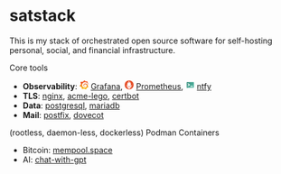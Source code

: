 # satstack

This is my stack of orchestrated open source software for self-hosting personal, social, and financial infrastructure.

Core tools

* __Observability__: <img src="docs/logos/grafana.svg" width="16" height="16"> [Grafana](https://grafana.com/), <img src="docs/logos/prometheus.svg" width="16" height="16"> [Prometheus](https://prometheus.io/), <img src="docs/logos/ntfy.svg" width="16" height="16"> [ntfy](https://ntfy.sh/)
* __TLS__: [nginx](https://nginx.org/en/), [acme-lego](https://go-acme.github.io/lego/), [certbot](https://certbot.eff.org/)
* __Data__: [postgresql](https://www.postgresql.org/), [mariadb](https://mariadb.org/)
* __Mail__: [postfix](http://www.postfix.org/), [dovecot](https://www.dovecot.org/)

(rootless, daemon-less, dockerless) Podman Containers

* Bitcoin: [mempool.space](https://github.com/mempool/mempool)
* AI: [chat-with-gpt](https://github.com/cogentapps/chat-with-gpt)